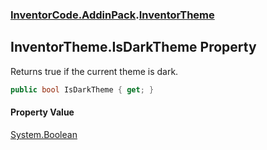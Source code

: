 ### [InventorCode\.AddinPack](InventorCode.AddinPack.md 'InventorCode\.AddinPack').[InventorTheme](InventorCode.AddinPack.InventorTheme.md 'InventorCode\.AddinPack\.InventorTheme')

## InventorTheme\.IsDarkTheme Property

Returns true if the current theme is dark\.

```csharp
public bool IsDarkTheme { get; }
```

#### Property Value
[System\.Boolean](https://learn.microsoft.com/en-us/dotnet/api/system.boolean 'System\.Boolean')